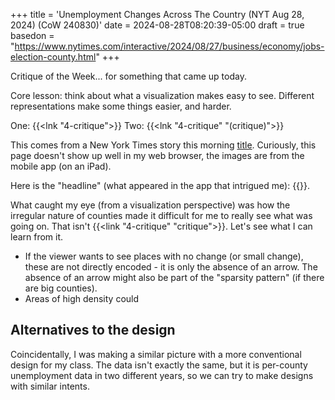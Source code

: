 +++
title = 'Unemployment Changes Across The Country (NYT Aug 28, 2024) (CoW 240830)'
date = 2024-08-28T08:20:39-05:00
draft = true
basedon = "https://www.nytimes.com/interactive/2024/08/27/business/economy/jobs-election-county.html"
+++

Critique of the Week... for something that came up today. 

Core lesson: think about what a visualization makes easy to see. Different representations make some things easier, and harder.

One: {{<lnk "4-critique">}} Two: {{<lnk "4-critique" "(critique)">}}

<!-- more -->

This comes from a New York Times story this morning [title](https://www.nytimes.com/interactive/2024/08/27/business/economy/jobs-election-county.html). Curiously, this page doesn't show up well in my web browser, the images are from the mobile app (on an iPad).

Here is the "headline" (what appeared in the app that intrigued me):
{{<rimage src="waj-headline.png" attr="from the NYTimes" attrlink="https://www.nytimes.com/interactive/2024/08/27/business/economy/jobs-election-county.html">}}.

What caught my eye (from a visualization perspective) was how the irregular nature of counties made it difficult for me to really see what was going on. That isn't {{<link "4-critique" "critique">}}. Let's see what I can learn from it.

- If the viewer wants to see places with no change (or small change), these are not directly encoded - it is only the absence of an arrow. The absence of an arrow might also be part of the "sparsity pattern" (if there are big counties).
- Areas of high density could 

## Alternatives to the design

Coincidentally, I was making a similar picture with a more conventional design for my class. The data isn't exactly the same, but it is per-county unemployment data in two different years, so we can try to make designs with similar intents.